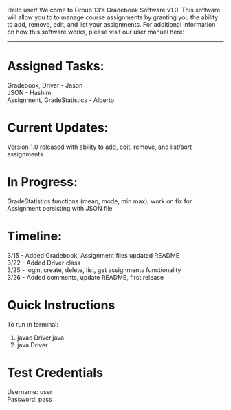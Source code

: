 Hello user! Welcome to Group 13's Gradebook Software v1.0. This software will allow you to to manage course assignments by granting you the ability to add, remove, edit, and list your assignments. For additional information on how this software works, please visit our user manual here!

***

# Assigned Tasks: 
Gradebook, Driver - Jason\
JSON - Hashim\
Assignment, GradeStatistics - Alberto

# Current Updates:
Version 1.0 released with ability to add, edit, remove, and list/sort assignments

# In Progress:
GradeStatistics functions (mean, mode, min max), work on fix for Assignment persisting with JSON file

# Timeline:
3/15 - Added Gradebook, Assignment files updated README\
3/22 - Added Driver class\
3/25 - login, create, delete, list, get assignments functionality\
3/26 - Added comments, update README, first release

# Quick Instructions
To run in terminal: 
1. javac Driver.java
2. java Driver

# Test Credentials
Username: user\
Password: pass

